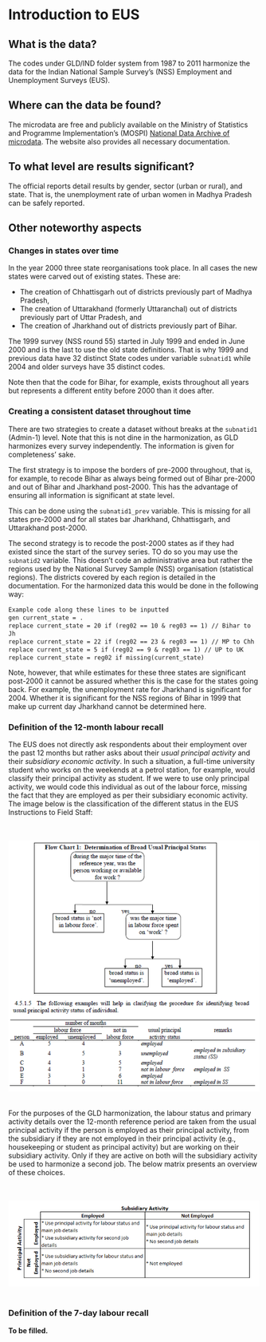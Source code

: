 # Introduction to EUS

## What is the data?

The codes under GLD/IND folder system from 1987 to 2011 harmonize the data for the Indian National Sample Survey’s (NSS) Employment and Unemployment Surveys (EUS). 

## Where can the data be found?

The microdata are free and publicly available on the Ministry of Statistics and Programme Implementation’s (MOSPI) [National Data Archive of microdata]( http://microdata.gov.in/nada43/index.php/catalog/EUE). The website also provides all necessary documentation.

## To what level are results significant?

The official reports detail results by gender, sector (urban or rural), and state. That is, the unemployment rate of urban women in Madhya Pradesh can be safely reported.

## Other noteworthy aspects

### Changes in states over time

In the year 2000 three state reorganisations took place. In all cases the new states were carved out of existing states. These are:

- The creation of Chhattisgarh out of districts previously part of Madhya Pradesh,
- The creation of Uttarakhand (formerly Uttaranchal) out of districts previously part of Uttar Pradesh, and
- The creation of Jharkhand out of districts previously part of Bihar.

The 1999 survey (NSS round 55) started in July 1999 and ended in June 2000 and is the last to use the old state definitions. That is why 1999 and previous data have 32 distinct State codes under variable `subnatid1` while 2004 and older surveys have 35 distinct codes.

Note then that the code for Bihar, for example, exists throughout all years but represents a different entity before 2000 than it does after.

### Creating a consistent dataset throughout time

There are two strategies to create a dataset without breaks at the `subnatid1` (Admin-1) level. Note that this is not dine in the harmonization, as GLD harmonizes every survey independently. The information is given for completeness’ sake.

The first strategy is to impose the borders of pre-2000 throughout, that is, for example, to recode Bihar as always being formed out of Bihar pre-2000 and out of Bihar and Jharkhand post-2000. This has the advantage of ensuring all information is significant at state level. 

This can be done using the `subnatid1_prev` variable. This is missing for all states pre-2000 and for all states bar Jharkhand, Chhattisgarh, and Uttarakhand post-2000.

The second strategy is to recode the post-2000 states as if they had existed since the start of the survey series. TO do so you may use the `subnatid2` variable. This doesn’t code an administrative area but rather the regions used by the National Survey Sample (NSS) organisation (statistical regions). The districts covered by each region is detailed in the documentation. For the harmonized data this would be done in the following way:

```
Example code along these lines to be inputted
gen current_state = .
replace current_state = 20 if (reg02 == 10 & reg03 == 1) // Bihar to Jh
replace current_state = 22 if (reg02 == 23 & reg03 == 1) // MP to Chh
replace current_state = 5 if (reg02 == 9 & reg03 == 1) // UP to UK
replace current_state = reg02 if missing(current_state)
```

Note, however, that while estimates for these three states are significant post-2000 it cannot be assured whether this is the case for the states going back. For example, the unemployment rate for Jharkhand is significant for 2004. Whether it is significant for the NSS regions of Bihar in 1999 that make up current day Jharkhand cannot be determined here.

### Definition of the 12-month labour recall

The EUS does not directly ask respondents about their employment over the past 12 months but rather asks about their *usual principal activity* and their *subsidiary economic activity*. In such a situation, a full-time university student who works on the weekends at a petrol station, for example, would classify their principal activity as student. If we were to use only principal activity, we would code this individual as out of the labour force, missing the fact that they are employed as per their subsidiary economic activity. The image below is the classification of the different status in the EUS Instructions to Field Staff:

<br></br>
![Manual](/Support/Country%20Survey%20Details/IND/EUS/utilities/manual_activities.PNG)
<br></br> 

For the purposes of the GLD harmonization, the labour status and primary activity details over the 12-month reference period are taken from the usual principal activity if the person is employed as their principal activity, from the subsidiary if they are not employed in their principal activity (e.g., housekeeping or student as principal activity) but are working on their subsidiary activity. Only if they are active on both will the subsidiary activity be used to harmonize a second job. The below matrix presents an overview of these choices.

<br></br>
![Manual](/Support/Country%20Survey%20Details/IND/EUS/utilities/twelve_month_coding.PNG)
<br></br> 

### Definition of the 7-day labour recall

**To be filled.**